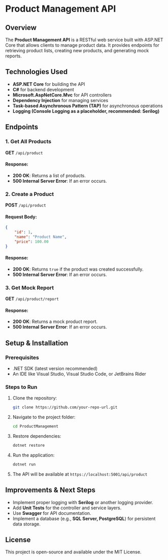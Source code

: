# Product Management API

## Overview
The **Product Management API** is a RESTful web service built with ASP.NET Core that allows clients to manage product data. It provides endpoints for retrieving product lists, creating new products, and generating mock reports.

## Technologies Used
- **ASP.NET Core** for building the API
- **C#** for backend development
- **Microsoft.AspNetCore.Mvc** for API controllers
- **Dependency Injection** for managing services
- **Task-based Asynchronous Pattern (TAP)** for asynchronous operations
- **Logging (Console Logging as a placeholder, recommended: Serilog)**

## Endpoints

### 1. Get All Products
**GET** `/api/product`
#### Response:
- **200 OK**: Returns a list of products.
- **500 Internal Server Error**: If an error occurs.

### 2. Create a Product
**POST** `/api/product`
#### Request Body:
```json
{
    "id": 1,
    "name": "Product Name",
    "price": 100.00
}
```
#### Response:
- **200 OK**: Returns `true` if the product was created successfully.
- **500 Internal Server Error**: If an error occurs.

### 3. Get Mock Report
**GET** `/api/product/report`
#### Response:
- **200 OK**: Returns a mock product report.
- **500 Internal Server Error**: If an error occurs.

## Setup & Installation

### Prerequisites
- .NET SDK (latest version recommended)
- An IDE like Visual Studio, Visual Studio Code, or JetBrains Rider

### Steps to Run
1. Clone the repository:
   ```sh
   git clone https://github.com/your-repo-url.git
   ```
2. Navigate to the project folder:
   ```sh
   cd ProductManagement
   ```
3. Restore dependencies:
   ```sh
   dotnet restore
   ```
4. Run the application:
   ```sh
   dotnet run
   ```
5. The API will be available at `https://localhost:5001/api/product`

## Improvements & Next Steps
- Implement proper logging with **Serilog** or another logging provider.
- Add **Unit Tests** for the controller and service layers.
- Use **Swagger** for API documentation.
- Implement a database (e.g., **SQL Server, PostgreSQL**) for persistent data storage.

## License
This project is open-source and available under the MIT License.
